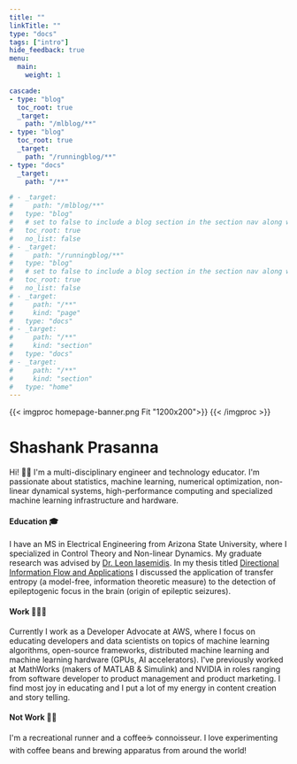 ```yaml
---
title: ""
linkTitle: ""
type: "docs"
tags: ["intro"]
hide_feedback: true
menu:
  main:
    weight: 1

cascade:
- type: "blog"
  toc_root: true
  _target:
    path: "/mlblog/**"
- type: "blog"
  toc_root: true
  _target:
    path: "/runningblog/**"
- type: "docs"
  _target:
    path: "/**"

# - _target:
#     path: "/mlblog/**"
#   type: "blog"
#   # set to false to include a blog section in the section nav along with docs
#   toc_root: true
#   no_list: false
# - _target:
#     path: "/runningblog/**"
#   type: "blog"
#   # set to false to include a blog section in the section nav along with docs
#   toc_root: true
#   no_list: false
# - _target:
#     path: "/**"
#     kind: "page"
#   type: "docs"
# - _target:
#     path: "/**"
#     kind: "section"
#   type: "docs"
# - _target:
#     path: "/**"
#     kind: "section"
#   type: "home"
---
```


{{< imgproc homepage-banner.png Fit "1200x200">}}
{{< /imgproc >}}


# Shashank Prasanna
Hi! 👋🏽  I'm a multi-disciplinary engineer and technology educator. I'm passionate about statistics, machine learning, numerical optimization, non-linear dynamical systems, high-performance computing and specialized machine learning infrastructure and hardware.

#### Education 🎓
I have an MS in Electrical Engineering from Arizona State University, where I specialized in Control Theory and Non-linear Dynamics. My graduate research was advised by [Dr. Leon Iasemidis](https://search.asu.edu/profile/307530). In my thesis titled [Directional Information Flow and Applications](https://keep.lib.asu.edu/items/150108) I discussed the application of transfer entropy (a model-free, information theoretic measure) to the detection of epileptogenic focus in the brain (origin of epileptic seizures).
 
#### Work 👨🏽‍💻
Currently I work as a Developer Advocate at AWS, where I focus on educating developers and data scientists on topics of machine learning algorithms, open-source frameworks, distributed machine learning and machine learning hardware (GPUs, AI accelerators). I've previously worked at MathWorks (makers of MATLAB & Simulink) and NVIDIA in roles ranging from software developer to product management and product marketing. I find most joy in educating and I put a lot of my energy in content creation and story telling.

#### Not Work 🏃🏽
I'm a recreational runner and a coffee☕️ connoisseur. I love experimenting with coffee beans and brewing apparatus from around the world!

 



